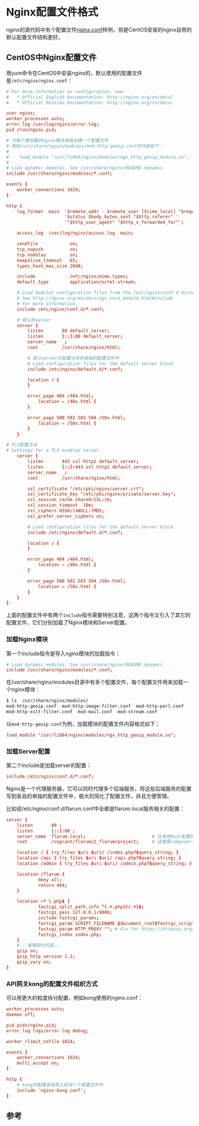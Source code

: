 <!-- toc -->
# Nginx配置文件格式

nginx的源代码中有个配置文件[nginx.conf](https://github.com/nginx/nginx/blob/master/conf/nginx.conf)样例，但是CentOS安装的nginx自带的默认配置文件结构更好。

## CentOS中Nginx配置文件

用yum命令在CentOS中安装nginx的，默认使用的配置文件是`/etc/nginx/nginx.conf`：

```conf
# For more information on configuration, see:
#   * Official English Documentation: http://nginx.org/en/docs/
#   * Official Russian Documentation: http://nginx.org/ru/docs/

user nginx;
worker_processes auto;
error_log /var/log/nginx/error.log;
pid /run/nginx.pid;

# 为每个要加载的nginx模块单独创建一个配置文件
# 例如/usr/share/ngxin/modules/mod-http-geoip.conf的内容如下：
#
#    load_module "/usr/lib64/nginx/modules/ngx_http_geoip_module.so";
#
# Load dynamic modules. See /usr/share/nginx/README.dynamic.
include /usr/share/nginx/modules/*.conf; 

events {
    worker_connections 1024;
}

http {
    log_format  main  '$remote_addr - $remote_user [$time_local] "$request" '
                      '$status $body_bytes_sent "$http_referer" '
                      '"$http_user_agent" "$http_x_forwarded_for"';

    access_log  /var/log/nginx/access.log  main;

    sendfile            on;
    tcp_nopush          on;
    tcp_nodelay         on;
    keepalive_timeout   65;
    types_hash_max_size 2048;

    include             /etc/nginx/mime.types;
    default_type        application/octet-stream;

    # Load modular configuration files from the /etc/nginx/conf.d directory.
    # See http://nginx.org/en/docs/ngx_core_module.html#include
    # for more information.
    include /etc/nginx/conf.d/*.conf;

    # 默认的server
    server {
        listen       80 default_server;
        listen       [::]:80 default_server;
        server_name  _;
        root         /usr/share/nginx/html;

        # 默认server的配置也写到单独的配置文件中
        # Load configuration files for the default server block.
        include /etc/nginx/default.d/*.conf;

        location / {
        }

        error_page 404 /404.html;
            location = /40x.html {
        }

        error_page 500 502 503 504 /50x.html;
            location = /50x.html {
        }
    }

# TLS配置方法
# Settings for a TLS enabled server.
    server {
        listen       443 ssl http2 default_server;
        listen       [::]:443 ssl http2 default_server;
        server_name  _;
        root         /usr/share/nginx/html;

        ssl_certificate "/etc/pki/nginx/server.crt";
        ssl_certificate_key "/etc/pki/nginx/private/server.key";
        ssl_session_cache shared:SSL:1m;
        ssl_session_timeout  10m;
        ssl_ciphers HIGH:!aNULL:!MD5;
        ssl_prefer_server_ciphers on;

        # Load configuration files for the default server block.
        include /etc/nginx/default.d/*.conf;

        location / {
        }

        error_page 404 /404.html;
            location = /40x.html {
        }

        error_page 500 502 503 504 /50x.html;
            location = /50x.html {
        }
    }
}
```

上面的配置文件中有两个`include`指令需要特别注意，这两个指令又引入了其它的配置文件，它们分别加载了Nginx模块和Server配置。

### 加载Nginx模块

第一个include指令是导入nginx模块的加载指令：

```conf
# Load dynamic modules. See /usr/share/nginx/README.dynamic.
include /usr/share/nginx/modules/*.conf; 
```

在/usr/share/nginx/modules目录中有多个配置文件，每个配置文件用来加载一个nginx模块：

```bash
$ ls  /usr/share/nginx/modules/
mod-http-geoip.conf  mod-http-image-filter.conf  mod-http-perl.conf  
mod-http-xslt-filter.conf  mod-mail.conf  mod-stream.conf
```

以`mod-http-geoip.conf`为例，加载模块的配置文件内容格式如下：

```conf
load_module "/usr/lib64/nginx/modules/ngx_http_geoip_module.so";
```

### 加载Server配置

第二个include是加载server的配置：

```conf
include /etc/nginx/conf.d/*.conf;
```

Nginx是一个代理服务器，它可以同时代理多个后端服务，将这些后端服务的配置写到各自的单独的配置文件中，极大的简化了配置文件，并且方便管理。

比如说/etc/nginx/conf.d/flarum.conf中全都是flarum.local服务相关的配置：

```conf
server {
    listen       80 ;
    listen       [::]:80 ;
    server_name  flarum.local;                         # 在本地host配置域名
    root         /vagrant/flarum/2_flarum/project;     # 这里是composer安装的flarum项目目录

    location / { try_files $uri $uri/ /index.php?$query_string; }
    location /api { try_files $uri $uri/ /api.php?$query_string; }
    location /admin { try_files $uri $uri/ /admin.php?$query_string; }

    location /flarum {
            deny all;
            return 404;
    }

    location ~* \.php$ {
            fastcgi_split_path_info ^(.+.php)(/.+)$;
            fastcgi_pass 127.0.0.1:9000;
            include fastcgi_params;
            fastcgi_param SCRIPT_FILENAME $document_root$fastcgi_script_name;
            fastcgi_param HTTP_PROXY ""; # Fix for https://httpoxy.org/ vulnerability
            fastcgi_index index.php;
    }
    #...省略部分内容...
    gzip on;
    gzip_http_version 1.1;
    gzip_vary on;
}
```

### API网关kong的配置文件组织方式

可以用更大的粒度拆分配置，例如kong使用的nginx.conf：

```conf
worker_processes auto;
daemon off;

pid pids/nginx.pid;
error_log logs/error.log debug;

worker_rlimit_nofile 1024;

events {
    worker_connections 1024;
    multi_accept on;
}

http {
    # kong的配置单独写入到另一个配置文件中
    include 'nginx-kong.conf';
}
```



## 参考
